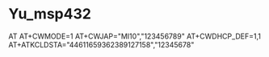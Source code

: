 # Yu_msp432
AT
AT+CWMODE=1
AT+CWJAP="MI10","123456789"
AT+CWDHCP_DEF=1,1
AT+ATKCLDSTA="44611659362389127158","12345678"